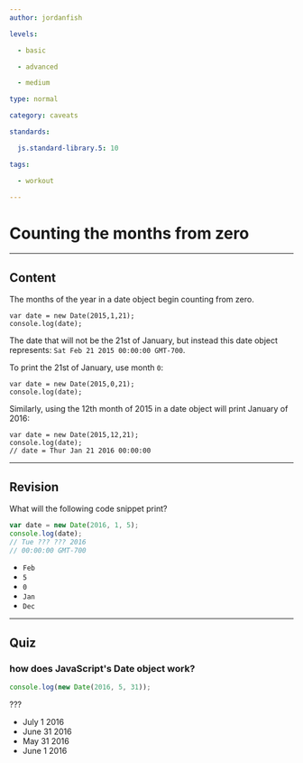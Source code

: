 ```yaml
---
author: jordanfish

levels:

  - basic

  - advanced

  - medium

type: normal

category: caveats

standards:

  js.standard-library.5: 10

tags:

  - workout

---
```


# Counting the months from zero

---
## Content

The months of the year in a date object begin counting from zero.

```
var date = new Date(2015,1,21);
console.log(date);
```
The date that will not be the 21st of January, but instead this date object represents: `Sat Feb 21 2015 00:00:00 GMT-700`.

To print the 21st of January, use month `0`:

```
var date = new Date(2015,0,21);
console.log(date);
```

Similarly, using the 12th month of 2015 in a date object will print January of 2016:

```
var date = new Date(2015,12,21);
console.log(date);
// date = Thur Jan 21 2016 00:00:00
```

---
## Revision

What will the following code snippet print?
```javascript
var date = new Date(2016, 1, 5);
console.log(date);
// Tue ??? ??? 2016
// 00:00:00 GMT-700
```


* `Feb`
* `5`
* `0`
* `Jan`
* `Dec`

---
## Quiz
### how does JavaScript's Date object work?

```javascript
console.log(new Date(2016, 5, 31));
```

 ???

* July 1 2016
* June 31 2016
* May 31 2016
* June 1 2016
